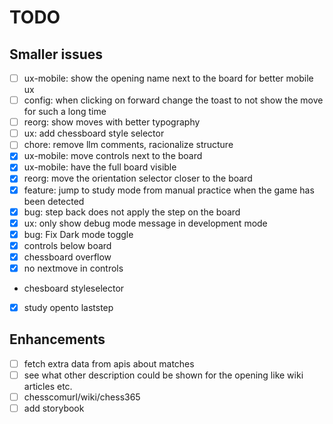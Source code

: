 # TODO

## Smaller issues

- [ ] ux-mobile: show the opening name next to the board for better mobile ux
- [ ] config: when clicking on forward change the toast to not show the move for such a long time
- [ ] reorg: show moves with better typography
- [ ] ux: add chessboard style selector
- [ ] chore: remove llm comments, racionalize structure
- [x] ux-mobile: move controls next to the board
- [x] ux-mobile: have the full board visible
- [x] reorg: move the orientation selector closer to the board
- [x] feature: jump to study mode from manual practice when the game has been detected
- [x] bug: step back does not apply the step on the board
- [x] ux: only show debug mode message in development mode
- [x] bug: Fix Dark mode toggle
- [x] controls below board
- [x] chessboard overflow
- [x] no nextmove in controls
- chesboard styleselector
- [x] study opento laststep

## Enhancements

- [ ] fetch extra data from apis about matches
- [ ] see what other description could be shown for the opening like wiki articles etc.
- [ ] chesscomurl/wiki/chess365
- [ ] add storybook
